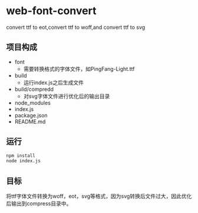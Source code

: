 # web-font-convert
convert ttf to eot,convert ttf to woff,and convert ttf to svg

## 项目构成
- font
	- 需要转换格式的字体文件，如PingFang-Light.ttf
- build
	- 运行index.js之后生成文件
- build/compredd
	- 对svg字体文件进行优化后的输出目录
- node_modules
- index.js
- package.json
- README.md

## 运行
```sh
npm install
node index.js
```

## 目标
将ttf字体文件转换为woff，eot，svg等格式，因为svg转换后文件过大，因此优化后输出到compress目录中。